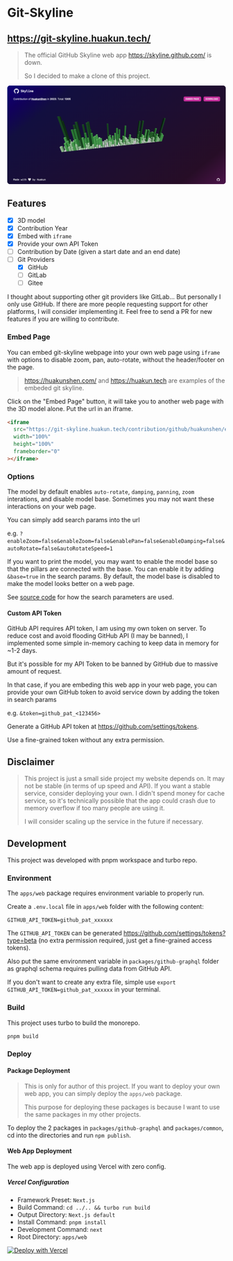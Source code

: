 # Git-Skyline

## https://git-skyline.huakun.tech/

> The official GitHub Skyline web app https://skyline.github.com/ is down.
>
> So I decided to make a clone of this project.

![demo img](./README.assets/git-skyline-demo.png)

## Features

- [x] 3D model
- [x] Contribution Year
- [x] Embed with `iframe`
- [x] Provide your own API Token
- [ ] Contribution by Date (given a start date and an end date)
- [ ] Git Providers
  - [x] GitHub
  - [ ] GitLab
  - [ ] Gitee

I thought about supporting other git providers like GitLab... But personally I only use GitHub.
If there are more people requesting support for other platforms, I will consider implementing it.
Feel free to send a PR for new features if you are willing to contribute.

### Embed Page

You can embed git-skyline webpage into your own web page using `iframe` with options to disable zoom, pan, auto-rotate, without the header/footer on the page.

> https://huakunshen.com/ and https://huakun.tech are examples of the embeded git skyline.

Click on the "Embed Page" button, it will take you to another web page with the 3D model alone. Put the url in an iframe.

```html
<iframe
  src="https://git-skyline.huakun.tech/contribution/github/huakunshen/embed?year=2023&enableZoom=false"
  width="100%"
  height="100%"
  frameborder="0"
></iframe>
```

### Options

The model by default enables `auto-rotate`, `damping`, `panning`, `zoom` interations, and disable model base. Sometimes you may not want these interactions on your web page.

You can simply add search params into the url

e.g. `?enableZoom=false&enableZoom=false&enablePan=false&enableDamping=false&autoRotate=false&autoRotateSpeed=1`

If you want to print the model, you may want to enable the model base so that the pillars are connected with the base. You can enable it by adding `&base=true` in the search params. By default, the model base is disabled to make the model looks better on a web page.

See [source code](./apps/web/src/app/components/contribution-model.tsx) for how the search parameters are used.

#### Custom API Token

GitHub API requires API token, I am using my own token on server. To reduce cost and avoid flooding GitHub API (I may be banned), I implemented some simple in-memory caching to keep data in memory for ~1-2 days.

But it's possible for my API Token to be banned by GitHub due to massive amount of request.

In that case, if you are embeding this web app in your web page, you can provide your own GitHub token to avoid service down by adding the token in search params

e.g. `&token=github_pat_<123456>`

Generate a GitHub API token at https://github.com/settings/tokens.

Use a fine-grained token without any extra permission.

## Disclaimer

> This project is just a small side project my website depends on. It may not be stable (in terms of up speed and API). If you want a stable service, consider deploying your own. I didn't spend money for cache service, so it's technically possible that the app could crash due to memory overflow if too many people are using it.
>
> I will consider scaling up the service in the future if necessary.

## Development

This project was developed with pnpm workspace and turbo repo.

### Environment

The `apps/web` package requires environment variable to properly run.

Create a `.env.local` file in `apps/web` folder with the following content:

```
GITHUB_API_TOKEN=github_pat_xxxxxx
```

The `GITHUB_API_TOKEN` can be generated https://github.com/settings/tokens?type=beta (no extra permission required, just get a fine-grained access tokens).

Also put the same environment variable in `packages/github-graphql` folder as graphql schema requires pulling data from GitHub API.

If you don't want to create any extra file, simple use `export GITHUB_API_TOKEN=github_pat_xxxxxx` in your terminal.

### Build

This project uses turbo to build the monorepo.

```bash
pnpm build
```

### Deploy

#### Package Deployment

> This is only for author of this project. If you want to deploy your own web app, you can simply deploy the `apps/web` package.
>
> This purpose for deploying these packages is because I want to use the same packages in my other projects.

To deploy the 2 packages in `packages/github-graphql` and `packages/common`, cd into the directories and run `npm publish`.

#### Web App Deployment

The web app is deployed using Vercel with zero config.

##### Vercel Configuration

- Framework Preset: `Next.js`
- Build Command: `cd ../.. && turbo run build`
- Output Directory: `Next.js default`
- Install Command: `pnpm install`
- Development Command: `next`
- Root Directory: `apps/web`

[![Deploy with Vercel](https://vercel.com/button)](https://vercel.com/new/clone?repository-url=https%3A%2F%2Fgithub.com%2FHuakunShen%2Fgit-skyline&env=GITHUB_API_TOKEN&envDescription=For%20retrieving%20github%20contribution%20and%20graphql%20schema%2C%20required%20in%20both%20building%20and%20deployment&envLink=https%3A%2F%2Fgithub.com%2Fsettings%2Ftokens%3Ftype%3Dbeta&project-name=git-skyline&repository-name=git-skyline)
